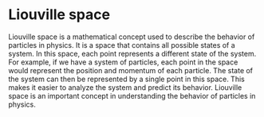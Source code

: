 # Liouville space

Liouville space is a mathematical concept used to describe the behavior of particles in physics. It is a space that contains all possible states of a system. In this space, each point represents a different state of the system. For example, if we have a system of particles, each point in the space would represent the position and momentum of each particle. The state of the system can then be represented by a single point in this space. This makes it easier to analyze the system and predict its behavior. Liouville space is an important concept in understanding the behavior of particles in physics.
